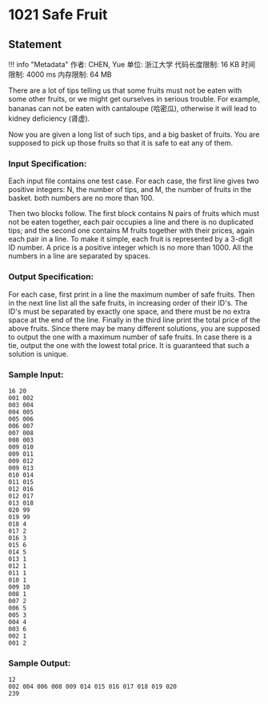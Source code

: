
# 1021 Safe Fruit

## Statement

!!! info "Metadata"
    作者: CHEN, Yue
    单位: 浙江大学
    代码长度限制: 16 KB
    时间限制: 4000 ms
    内存限制: 64 MB

There are a lot of tips telling us that some fruits must not be eaten with some other fruits, or we might get ourselves in serious trouble. For example, bananas can not be eaten with cantaloupe (哈密瓜), otherwise it will lead to kidney deficiency (肾虚).

Now you are given a long list of such tips, and a big basket of fruits. You are supposed to pick up those fruits so that it is safe to eat any of them.

### Input Specification:

Each input file contains one test case. For each case, the first line gives two positive integers: N, the number of tips, and M, the number of fruits in the basket. both numbers are no more than 100.

Then two blocks follow. The first block contains N pairs of fruits which must not be eaten together, each pair occupies a line and there is no duplicated tips; and the second one contains M fruits together with their prices, again each pair in a line. To make it simple, each fruit is represented by a 3-digit ID number. A price is a positive integer which is no more than 1000. All the numbers in a line are separated by spaces.

### Output Specification:

For each case, first print in a line the maximum number of safe fruits. Then in the next line list all the safe fruits, in increasing order of their ID's. The ID's must be separated by exactly one space, and there must be no extra space at the end of the line. Finally in the third line print the total price of the above fruits. Since there may be many different solutions, you are supposed to output the one with a maximum number of safe fruits. In case there is a tie, output the one with the lowest total price. It is guaranteed that such a solution is unique.

### Sample Input:
```plaintext
16 20
001 002
003 004
004 005
005 006
006 007
007 008
008 003
009 010
009 011
009 012
009 013
010 014
011 015
012 016
012 017
013 018
020 99
019 99
018 4
017 2
016 3
015 6
014 5
013 1
012 1
011 1
010 1
009 10
008 1
007 2
006 5
005 3
004 4
003 6
002 1
001 2
```

### Sample Output:
```plaintext
12
002 004 006 008 009 014 015 016 017 018 019 020
239
```


